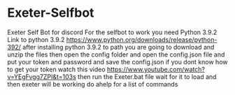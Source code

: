 # Exeter-Selfbot
Exeter Self Bot for discord 
For the selfbot to work you need Python 3.9.2
Link to python 3.9.2 https://www.python.org/downloads/release/python-392/
after installing python 3.9.2 to path
you are going to download and unzip the files 
then open the config folder and open the config.json file and put your token and password and save the config.json
if you dont know how to get your token watch this video https://www.youtube.com/watch?v=YEgFvgg7ZPI&t=103s
then run the Exeter.bat file
wait for it to load
and then exeter will be working 
do ahelp for a list of commands

